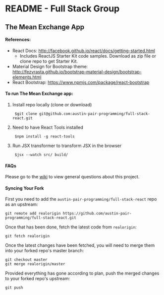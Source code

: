 # README - Full Stack Group
## The Mean Exchange App

#### References:

* React Docs: http://facebook.github.io/react/docs/getting-started.html
	* Includes ReactJS Starter Kit code samples. Download as zip file or clone repo to get Starter Kit.
* Material Design for Bootstrap theme: http://fezvrasta.github.io/bootstrap-material-design/bootstrap-elements.html
* React Bootstrap: https://www.npmjs.com/package/react-bootstrap



#### To run The Mean Exchange app:

1. Install repo locally (clone or download)

		$git clone git@github.com:austin-pair-programming/full-stack-react.git
2. Need to have React Tools installed

		$npm install -g react-tools
2. Run JSX transformer to transform JSX in the browser

		$jsx --watch src/ build/
		
#### FAQs

Please go to the [wiki](https://github.com/austin-pair-programming/full-stack-react/wiki) to view general questions about this project.


#### Syncing Your Fork
First you need to add the `austin-pair-programming/full-stack-react` repo as an upstream:

    git remote add realorigin https://github.com/austin-pair-programming/full-stack-react.git

Once that has been done, fetch the latest code from `realorigin`:

    git fetch realorigin

Once the latest changes have been fetched, you will need to merge them into your forked repo's master branch:

    git checkout master
    git merge realorigin/master

Provided everything has gone according to plan, push the merged changes to your forked repo's upstream:

    git push
